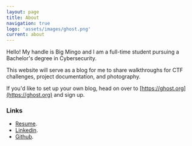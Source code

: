 ```yaml
---
layout: page
title: About
navigation: true
logo: 'assets/images/ghost.png'
current: about
---
```


Hello! My handle is Big Mingo and I am a full-time student pursuing a Bachelor's degree in Cybersecurity. 

This website will serve as a blog for me to share walkthroughs for CTF challenges, project documentation, and photography.

If you'd like to set up your own blog, head on over to [https://ghost.org](https://ghost.org) and sign up.
<h3 id="links"> <strong>Links</strong> </h3> <ul> <li><a href="https://github.com/limon768" target="_blank" rel="noopener">Resume</a>.</li> <li><a href="https://www.linkedin.com/in/austin-ingram-a185b1256/" target="_blank" rel="noopener">Linkedin</a>.</li> <li><a href="https://github.com/bigmingo" target="_blank" rel="noopener">Github</a>.</li> </ul>
